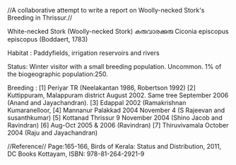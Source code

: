 //A collaborative attempt to write a report on Woolly-necked Stork's Breeding in Thrissur.//

White-necked Stork (Woolly-necked Stork) കരുവാരക്കുരു Ciconia episcopus episcopus (Boddaert, 1783)

Habitat : Paddyfields, irrigation reservoirs and rivers

Status: Winter visitor with a small breeding population. Uncommon. 1% of the biogeographic population:250.

Breeding : [1] Periyar TR (Neelakantan 1986, Robertson 1992) [2] Kuttippuram, Malappuram district August 2002. Same tree September 2006 (Anand and Jayachandran). [3] Edappal 2002 (Ramakrishnan Kumaranelloor, [4] Mannanur Palakkad 2004 November 4 (S Rajeevan and susanthkumar) [5] Kottanad Thrissur 9 November 2004 (Shino Jacob and Ravindran) [6] Aug-Oct 2005 & 2006 (Ravindran) [7] Thiruvivamala October 2004 (Raju and Jayachandran)

//Reference//
Page:165-166, Birds of Kerala: Status and Distribution, 2011, DC Books Kottayam, ISBN: 978-81-264-2921-9
